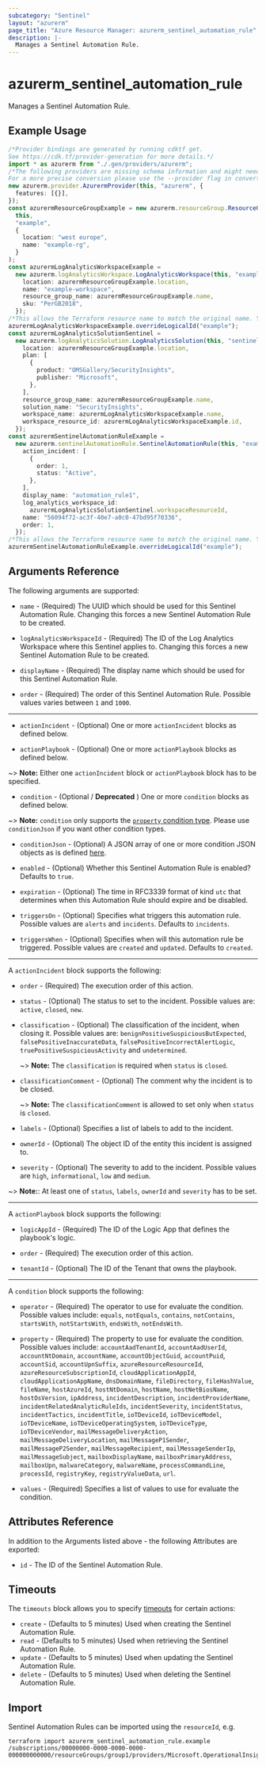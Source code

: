 ```yaml
---
subcategory: "Sentinel"
layout: "azurerm"
page_title: "Azure Resource Manager: azurerm_sentinel_automation_rule"
description: |-
  Manages a Sentinel Automation Rule.
---
```


# azurerm\_sentinel\_automation\_rule

Manages a Sentinel Automation Rule.

## Example Usage

```typescript
/*Provider bindings are generated by running cdktf get.
See https://cdk.tf/provider-generation for more details.*/
import * as azurerm from "./.gen/providers/azurerm";
/*The following providers are missing schema information and might need manual adjustments to synthesize correctly: azurerm.
For a more precise conversion please use the --provider flag in convert.*/
new azurerm.provider.AzurermProvider(this, "azurerm", {
  features: [{}],
});
const azurermResourceGroupExample = new azurerm.resourceGroup.ResourceGroup(
  this,
  "example",
  {
    location: "west europe",
    name: "example-rg",
  }
);
const azurermLogAnalyticsWorkspaceExample =
  new azurerm.logAnalyticsWorkspace.LogAnalyticsWorkspace(this, "example_2", {
    location: azurermResourceGroupExample.location,
    name: "example-workspace",
    resource_group_name: azurermResourceGroupExample.name,
    sku: "PerGB2018",
  });
/*This allows the Terraform resource name to match the original name. You can remove the call if you don't need them to match.*/
azurermLogAnalyticsWorkspaceExample.overrideLogicalId("example");
const azurermLogAnalyticsSolutionSentinel =
  new azurerm.logAnalyticsSolution.LogAnalyticsSolution(this, "sentinel", {
    location: azurermResourceGroupExample.location,
    plan: [
      {
        product: "OMSGallery/SecurityInsights",
        publisher: "Microsoft",
      },
    ],
    resource_group_name: azurermResourceGroupExample.name,
    solution_name: "SecurityInsights",
    workspace_name: azurermLogAnalyticsWorkspaceExample.name,
    workspace_resource_id: azurermLogAnalyticsWorkspaceExample.id,
  });
const azurermSentinelAutomationRuleExample =
  new azurerm.sentinelAutomationRule.SentinelAutomationRule(this, "example_4", {
    action_incident: [
      {
        order: 1,
        status: "Active",
      },
    ],
    display_name: "automation_rule1",
    log_analytics_workspace_id:
      azurermLogAnalyticsSolutionSentinel.workspaceResourceId,
    name: "56094f72-ac3f-40e7-a0c0-47bd95f70336",
    order: 1,
  });
/*This allows the Terraform resource name to match the original name. You can remove the call if you don't need them to match.*/
azurermSentinelAutomationRuleExample.overrideLogicalId("example");

```

## Arguments Reference

The following arguments are supported:

*   `name` - (Required) The UUID which should be used for this Sentinel Automation Rule. Changing this forces a new Sentinel Automation Rule to be created.

*   `logAnalyticsWorkspaceId` - (Required) The ID of the Log Analytics Workspace where this Sentinel applies to. Changing this forces a new Sentinel Automation Rule to be created.

*   `displayName` - (Required) The display name which should be used for this Sentinel Automation Rule.

*   `order` - (Required) The order of this Sentinel Automation Rule. Possible values varies between `1` and `1000`.

***

*   `actionIncident` - (Optional) One or more `actionIncident` blocks as defined below.

*   `actionPlaybook` - (Optional) One or more `actionPlaybook` blocks as defined below.

\~> **Note:** Either one `actionIncident` block or `actionPlaybook` block has to be specified.

* `condition` - (Optional / **Deprecated** ) One or more `condition` blocks as defined below.

\~> **Note:** `condition` only supports the [`property` condition type](https://learn.microsoft.com/en-us/rest/api/securityinsights/preview/automation-rules/create-or-update?tabs=HTTP#propertyconditionproperties). Please use `conditionJson` if you want other condition types.

*   `conditionJson` - (Optional) A JSON array of one or more condition JSON objects as is defined [here](https://learn.microsoft.com/en-us/rest/api/securityinsights/preview/automation-rules/create-or-update?tabs=HTTP#automationruletriggeringlogic).

*   `enabled` - (Optional) Whether this Sentinel Automation Rule is enabled? Defaults to `true`.

*   `expiration` - (Optional) The time in RFC3339 format of kind `utc` that determines when this Automation Rule should expire and be disabled.

*   `triggersOn` - (Optional) Specifies what triggers this automation rule. Possible values are `alerts` and `incidents`. Defaults to `incidents`.

*   `triggersWhen` - (Optional) Specifies when will this automation rule be triggered. Possible values are `created` and `updated`. Defaults to `created`.

***

A `actionIncident` block supports the following:

*   `order` - (Required) The execution order of this action.

*   `status` - (Optional) The status to set to the incident. Possible values are: `active`, `closed`, `new`.

*   `classification` - (Optional) The classification of the incident, when closing it. Possible values are: `benignPositiveSuspiciousButExpected`, `falsePositiveInaccurateData`, `falsePositiveIncorrectAlertLogic`, `truePositiveSuspiciousActivity` and `undetermined`.

    \~> **Note:** The `classification` is required when `status` is `closed`.

*   `classificationComment` - (Optional) The comment why the incident is to be closed.

    \~> **Note:** The `classificationComment` is allowed to set only when `status` is `closed`.

*   `labels` - (Optional) Specifies a list of labels to add to the incident.

*   `ownerId` - (Optional) The object ID of the entity this incident is assigned to.

*   `severity` - (Optional) The severity to add to the incident. Possible values are `high`, `informational`, `low` and `medium`.

\~> **Note:**: At least one of `status`, `labels`, `ownerId` and `severity` has to be set.

***

A `actionPlaybook` block supports the following:

*   `logicAppId` - (Required) The ID of the Logic App that defines the playbook's logic.

*   `order` - (Required) The execution order of this action.

*   `tenantId` - (Optional) The ID of the Tenant that owns the playbook.

***

A `condition` block supports the following:

*   `operator` - (Required) The operator to use for evaluate the condition. Possible values include: `equals`, `notEquals`, `contains`, `notContains`, `startsWith`, `notStartsWith`, `endsWith`, `notEndsWith`.

*   `property` - (Required) The property to use for evaluate the condition. Possible values include: `accountAadTenantId`, `accountAadUserId`, `accountNtDomain`, `accountName`, `accountObjectGuid`, `accountPuid`, `accountSid`, `accountUpnSuffix`, `azureResourceResourceId`, `azureResourceSubscriptionId`, `cloudApplicationAppId`, `cloudApplicationAppName`, `dnsDomainName`, `fileDirectory`, `fileHashValue`, `fileName`, `hostAzureId`, `hostNtDomain`, `hostName`, `hostNetBiosName`, `hostOsVersion`, `ipAddress`, `incidentDescription`, `incidentProviderName`, `incidentRelatedAnalyticRuleIds`, `incidentSeverity`, `incidentStatus`, `incidentTactics`, `incidentTitle`, `ioTDeviceId`, `ioTDeviceModel`, `ioTDeviceName`, `ioTDeviceOperatingSystem`, `ioTDeviceType`, `ioTDeviceVendor`, `mailMessageDeliveryAction`, `mailMessageDeliveryLocation`, `mailMessageP1Sender`, `mailMessageP2Sender`, `mailMessageRecipient`, `mailMessageSenderIp`, `mailMessageSubject`, `mailboxDisplayName`, `mailboxPrimaryAddress`, `mailboxUpn`, `malwareCategory`, `malwareName`, `processCommandLine`, `processId`, `registryKey`, `registryValueData`, `url`.

*   `values` - (Required) Specifies a list of values to use for evaluate the condition.

## Attributes Reference

In addition to the Arguments listed above - the following Attributes are exported:

* `id` - The ID of the Sentinel Automation Rule.

## Timeouts

The `timeouts` block allows you to specify [timeouts](https://www.terraform.io/language/resources/syntax#operation-timeouts) for certain actions:

* `create` - (Defaults to 5 minutes) Used when creating the Sentinel Automation Rule.
* `read` - (Defaults to 5 minutes) Used when retrieving the Sentinel Automation Rule.
* `update` - (Defaults to 5 minutes) Used when updating the Sentinel Automation Rule.
* `delete` - (Defaults to 5 minutes) Used when deleting the Sentinel Automation Rule.

## Import

Sentinel Automation Rules can be imported using the `resourceId`, e.g.

```shell
terraform import azurerm_sentinel_automation_rule.example /subscriptions/00000000-0000-0000-0000-000000000000/resourceGroups/group1/providers/Microsoft.OperationalInsights/workspaces/workspace1/providers/Microsoft.SecurityInsights/automationRules/rule1
```
